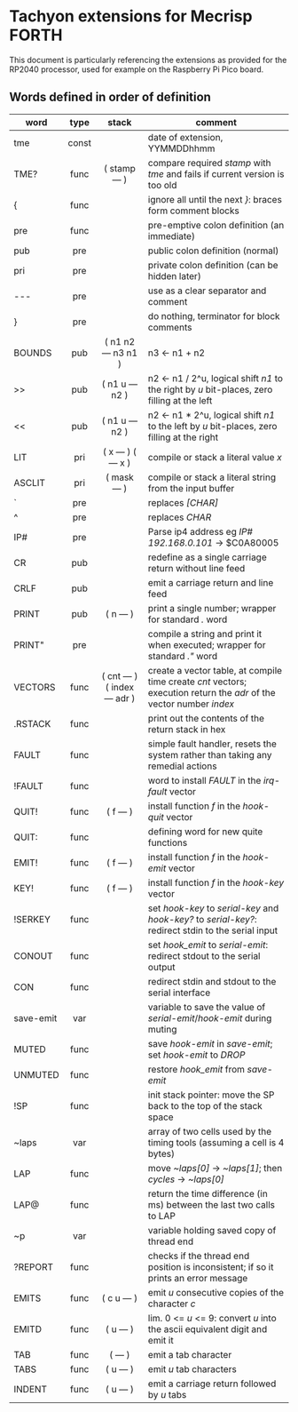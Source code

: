 # Tachyon extensions for Mecrisp FORTH

This document is particularly referencing the extensions as provided for the RP2040 processor, used for example on the Raspberry Pi Pico board.

## Words defined in order of definition

word | type  | stack | comment
---  | :---: | :---: | ---
tme  | const | | date of extension, YYMMDDhhmm
TME? | func  | ( stamp — ) | compare required *stamp* with *tme* and fails if current version is too old
{    | func  | | ignore all until the next *}*: braces form comment blocks
pre  | func  | | pre-emptive colon definition (an immediate)
pub  | pre   | | public colon definition (normal)
pri  | pre   | | private colon definition (can be hidden later)
---  | pre   | | use as a clear separator and comment
}    | pre   | | do nothing, terminator for block comments
BOUNDS | pub | ( n1 n2 — n3 n1 ) | n3 ← n1 + n2
\>\> | pub   | ( n1 u — n2 ) | n2 ← n1 / 2^u, logical shift *n1* to the right by *u* bit-places, zero filling at the left
<<   | pub   | ( n1 u — n2 ) | n2 ← n1 * 2^u, logical shift *n1* to the left by *u* bit-places, zero filling at the right
LIT  | pri   | ( x — ) ( — x ) | compile or stack a literal value *x*
ASCLIT | pri | ( mask — ) | compile or stack a literal string from the input buffer
`    | pre   | | replaces *[CHAR]*
^    | pre   | | replaces *CHAR*
IP#  | pre   | | Parse ip4 address eg *IP# 192.168.0.101* → $C0A80005
CR   | pub   | | redefine as a single carriage return without line feed
CRLF | pub   | | emit a carriage return and line feed
PRINT | pub  | ( n — ) | print a single number; wrapper for standard *.* word
PRINT" | pre | | compile a string and print it when executed; wrapper for standard *."* word
VECTORS | func | ( cnt — ) ( index — adr ) | create a vector table, at compile time create *cnt* vectors; execution return the *adr* of the vector number *index*
.RSTACK | func | | print out the contents of the return stack in hex
FAULT | func | | simple fault handler, resets the system rather than taking any remedial actions
!FAULT | func | | word to install *FAULT* in the *irq-fault* vector
QUIT! | func | ( f — ) | install function *f* in the *hook-quit* vector
QUIT: | func | | defining word for new quite functions
EMIT! | func | ( f — ) | install function *f* in the *hook-emit* vector
KEY!  | func | ( f — ) | install function *f* in the *hook-key* vector
!SERKEY | func | | set *hook-key* to *serial-key* and *hook-key?* to *serial-key?*: redirect stdin to the serial input
CONOUT | func | | set *hook_emit* to *serial-emit*: redirect stdout to the serial output
CON   | func | | redirect stdin and stdout to the serial interface
save-emit | var | | variable to save the value of *serial-emit*/*hook-emit* during muting
MUTED | func | | save *hook-emit* in *save-emit*; set *hook-emit* to *DROP*
UNMUTED | func | | restore *hook_emit* from *save-emit*
!SP   | func | | init stack pointer: move the SP back to the top of the stack space
~laps | var  | | array of two cells used by the timing tools (assuming a cell is 4 bytes)
LAP   | func | | move *~laps[0]* → *~laps[1]*; then *cycles* → *~laps[0]*
LAP@  | func | | return the time difference (in ms) between the last two calls to LAP
~p    | var  | | variable holding saved copy of thread end
?REPORT | func | | checks if the thread end position is inconsistent; if so it prints an error message
EMITS | func | ( c u — ) | emit *u* consecutive copies of the character *c*
EMITD | func | ( u — ) | lim. 0 <= *u* <= 9: convert *u* into the ascii equivalent digit and emit it
TAB   | func | ( — ) | emit a tab character
TABS  | func | ( u — ) | emit *u* tab characters
INDENT | func | ( u — ) | emit a carriage return followed by *u* tabs
